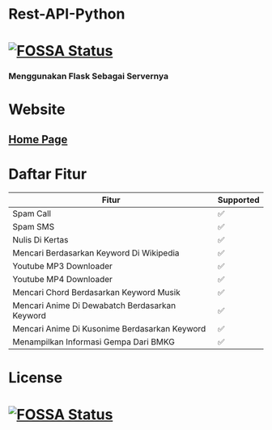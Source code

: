 # Rest-API-Python
[![FOSSA Status](https://app.fossa.com/api/projects/git%2Bgithub.com%2Fmbahagus%2FRest-API-Python.svg?type=shield)](https://app.fossa.com/projects/git%2Bgithub.com%2Fmbahagus%2FRest-API-Python?ref=badge_shield)
=======
### Menggunakan Flask Sebagai Servernya

# Website
## [Home Page](https://www.apimau.ga)

# Daftar Fitur
| Fitur | Supported          |
| ------- | ------------------ |
| Spam Call | :white_check_mark: |
| Spam SMS | :white_check_mark: |
| Nulis Di Kertas | :white_check_mark: |
| Mencari Berdasarkan Keyword Di Wikipedia | :white_check_mark: |
| Youtube MP3 Downloader | :white_check_mark: |
| Youtube MP4 Downloader | :white_check_mark: |
| Mencari Chord Berdasarkan Keyword Musik | :white_check_mark: |
| Mencari Anime Di Dewabatch Berdasarkan Keyword | :white_check_mark: |
| Mencari Anime Di Kusonime Berdasarkan Keyword | :white_check_mark: |
| Menampilkan Informasi Gempa Dari BMKG | :white_check_mark: |

# License
[![FOSSA Status](https://app.fossa.com/api/projects/git%2Bgithub.com%2Fmbahagus%2FRest-API-Python.svg?type=large)](https://app.fossa.com/projects/git%2Bgithub.com%2Fmbahagus%2FRest-API-Python?ref=badge_large)
=======
